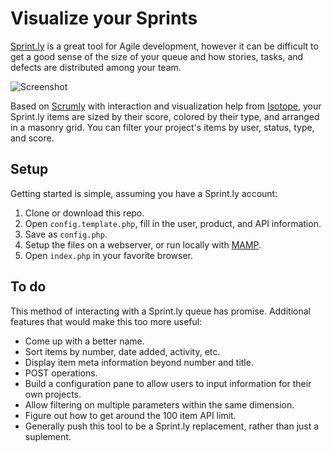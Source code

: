 # Visualize your Sprints

[Sprint.ly](http://sprint.ly) is a great tool for Agile development, however it can be difficult to get a good sense of the size of your queue and how stories, tasks, and defects are distributed among your team. 

![Screenshot](http://f.cl.ly/items/2T0F1w0038161Y3p0g1r/Screen%20Shot%202013-09-08%20at%2012.48.29%20PM.png)

Based on [Scrumly](https://github.com/simpleenergy/Scrumly) with interaction and visualization help from [Isotope](https://github.com/desandro/isotope), your Sprint.ly items are sized by their score, colored by their type, and arranged in a masonry grid.  You can filter your project's items by user, status, type, and score. 

## Setup

Getting started is simple, assuming you have a Sprint.ly account: 

1. Clone or download this repo.
2. Open `config.template.php`, fill in the user, product, and API information.
3. Save as `config.php`.
4. Setup the files on a webserver, or run locally with [MAMP](http://www.mamp.info/en/index.html).
5. Open `index.php` in your favorite browser.

## To do

This method of interacting with a Sprint.ly queue has promise.  Additional features that would make this too more useful: 

* Come up with a better name.
* Sort items by number, date added, activity, etc.
* Display item meta information beyond number and title.
* POST operations.
* Build a configuration pane to allow users to input information for their own projects.
* Allow filtering on multiple parameters within the same dimension.
* Figure out how to get around the 100 item API limit.
* Generally push this tool to be a Sprint.ly replacement, rather than just a suplement.
